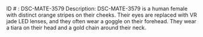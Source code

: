 ID # : DSC-MATE-3579
Description: DSC-MATE-3579 is a human female with distinct orange stripes on their cheeks. Their eyes are replaced with VR jade LED lenses, and they often wear a goggle on their forehead. They wear a tiara on their head and a gold chain around their neck.